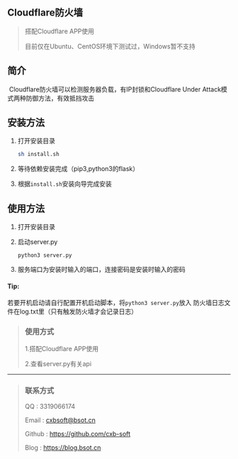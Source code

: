 ## Cloudflare防火墙

>搭配Cloudflare APP使用
>
>目前仅在Ubuntu、CentOS环境下测试过，Windows暂不支持

## 简介

​		Cloudflare防火墙可以检测服务器负载，有IP封锁和Cloudflare Under Attack模式两种防御方法，有效抵挡攻击

## 安装方法

1. 打开安装目录

   ```bash
   sh install.sh
   ```

2. 等待依赖安装完成（pip3,python3的flask）

3. 根据```install.sh```安装向导完成安装

## 使用方法

1. 打开安装目录

2. 启动server.py

   ```shell
   python3 server.py
   ```

3. 服务端口为安装时输入的端口，连接密码是安装时输入的密码

#### Tip:
若要开机启动请自行配置开机启动脚本，将```python3 server.py```放入
防火墙日志文件在log.txt里（只有触发防火墙才会记录日志）

> ### 使用方式
>
> 1.搭配Cloudflare APP使用
>
> 2.查看server.py有关api
---
> ### 联系方式
>
> QQ : 3319066174
>
> Email : cxbsoft@bsot.cn
>
> Github : https://github.com/cxb-soft
>
> Blog : https://blog.bsot.cn

